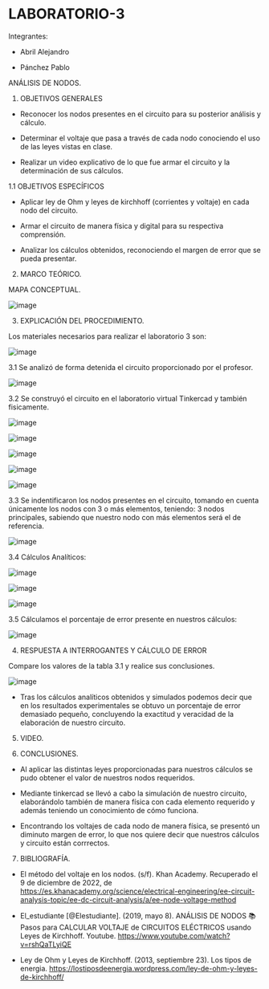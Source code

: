 # LABORATORIO-3

Integrantes: 

- Abril Alejandro

- Pánchez Pablo

ANÁLISIS DE NODOS.

1. OBJETIVOS GENERALES

- Reconocer los nodos presentes en el circuito para su posterior análisis y cálculo.

- Determinar el voltaje que pasa a través de cada nodo conociendo el uso de las leyes vistas en clase.

- Realizar un video explicativo de lo que fue armar el circuito y la determinación de sus cálculos.

1.1 OBJETIVOS ESPECÍFICOS

- Aplicar ley de Ohm y leyes de kirchhoff (corrientes y voltaje) en cada nodo del circuito.

- Armar el circuito de manera física y digital para su respectiva comprensión.

- Analizar los cálculos obtenidos, reconociendo el margen de error que se pueda presentar.

2. MARCO TEÓRICO.

MAPA CONCEPTUAL.

![image](https://user-images.githubusercontent.com/117920423/206630022-c196e94e-2f73-4d8d-b2e0-e5986d539b90.png)

3. EXPLICACIÓN DEL PROCEDIMIENTO.

Los materiales necesarios para realizar el laboratorio 3 son:

![image](https://user-images.githubusercontent.com/117920423/206630789-1fef898c-d149-41f6-8a45-8bf08155b353.png)

3.1 Se analizó de forma detenida el circuito proporcionado por el profesor.

![image](https://user-images.githubusercontent.com/117920423/206630943-6ca83c25-09ea-4211-8f91-97c870b64e12.png)

3.2 Se construyó el circuito en el laboratorio virtual Tinkercad y también fisicamente.

![image](https://user-images.githubusercontent.com/117920423/206631091-a3e7f15b-a584-4806-9aa2-57e16e697da6.png)

![image](https://user-images.githubusercontent.com/117920423/206634465-aaf537b2-5eac-4c72-b1bf-fbb70e81d145.png)

![image](https://user-images.githubusercontent.com/117920423/206634629-fd011876-1243-4792-965b-01f3a4410b05.png)

![image](https://user-images.githubusercontent.com/117920423/206634697-21b5afd1-e806-412b-8398-24ab442420a1.png)

![image](https://user-images.githubusercontent.com/117920423/206634772-06a335a9-7d58-45a9-bdce-804bc4a896bd.png)

3.3 Se indentificaron los nodos presentes en el circuito, tomando en cuenta únicamente los nodos con 3 o más elementos, teniendo: 3 nodos principales, sabiendo que nuestro nodo con más elementos será el de referencia.

![image](https://user-images.githubusercontent.com/117920423/206635367-7e69f8ec-6cbc-4cd9-8058-40fddddf91ce.png)

3.4 Cálculos Analíticos:

![image](https://user-images.githubusercontent.com/117920423/206635502-854a43f8-6f46-45c7-bb52-8aed07c2b140.png)

![image](https://user-images.githubusercontent.com/117920423/206645661-4c477430-54ce-4858-921b-adf29692e177.png)

![image](https://user-images.githubusercontent.com/117920423/206635660-1debb625-8a24-4133-8224-dec1d63e578e.png)

3.5 Cálculamos el porcentaje de error presente en nuestros cálculos:

![image](https://user-images.githubusercontent.com/117920423/206635812-1bfa23cd-3d6f-4f74-8f32-27ff0aa694b1.png)

4. RESPUESTA A INTERROGANTES Y CÁLCULO DE ERROR

Compare los valores de la tabla 3.1 y realice sus conclusiones.

![image](https://user-images.githubusercontent.com/117920423/206636314-656a6a13-c750-47a8-9ff4-d22f2d9e52b4.png)

- Tras los cálculos analíticos obtenidos y simulados podemos decir que en los resultados experimentales se obtuvo un porcentaje de error demasiado pequeño, concluyendo la exactitud y veracidad de la elaboración de nuestro circuito.

5. VIDEO.

6. CONCLUSIONES.

- Al aplicar las distintas leyes proporcionadas para nuestros cálculos se pudo obtener el valor de nuestros nodos requeridos.

- Mediante tinkercad se llevó a cabo la simulación de nuestro circuito, elaborándolo también de manera física con cada elemento requerido y además teniendo un conocimiento de cómo funciona.

- Encontrando los voltajes de cada nodo de manera física, se presentó un diminuto margen de error, lo que nos quiere decir que nuestros cálculos y circuito están corrrectos.

7. BIBLIOGRAFÍA.

- El método del voltaje en los nodos. (s/f). Khan Academy. Recuperado el 9 de diciembre de 2022, de https://es.khanacademy.org/science/electrical-engineering/ee-circuit-analysis-topic/ee-dc-circuit-analysis/a/ee-node-voltage-method

- El_estudiante [@Elestudiante]. (2019, mayo 8). ANÁLISIS DE NODOS 📚 Pasos para CALCULAR VOLTAJE de CIRCUITOS ELÉCTRICOS usando Leyes de Kirchhoff. Youtube. https://www.youtube.com/watch?v=rshQaTLyiQE

- Ley de Ohm y Leyes de Kirchhoff. (2013, septiembre 23). Los tipos de energia. https://lostiposdeenergia.wordpress.com/ley-de-ohm-y-leyes-de-kirchhoff/













